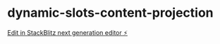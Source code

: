 # dynamic-slots-content-projection

[Edit in StackBlitz next generation editor ⚡️](https://stackblitz.com/~/github.com/xhani-manolis-trungu/dynamic-slots-content-projection)